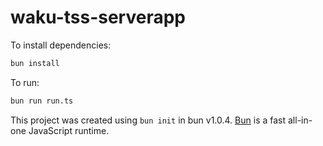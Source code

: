 # waku-tss-serverapp

To install dependencies:

```bash
bun install
```

To run:

```bash
bun run run.ts
```

This project was created using `bun init` in bun v1.0.4. [Bun](https://bun.sh) is a fast all-in-one JavaScript runtime.
